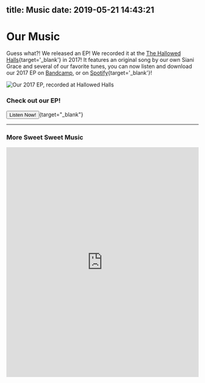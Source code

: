 title: Music
date: 2019-05-21 14:43:21
---
# Our Music
 
Guess what?! We released an EP! We recorded it at the [The Hallowed Halls](https://www.facebook.com/thehallowedhalls){target='_blank'} in 2017! It features an original song by our own Siani Grace and several of our favorite tunes, you can now listen and download our 2017 EP on [Bandcamp](https://b-sidebookclub.bandcamp.com/releases), or on [Spotify](https://open.spotify.com/album/5HMXIjUCidf4umDJxxmewX?si=QUrjXbNvRGSHpwCStvr0eA){target='_blank'}!

![Our 2017 EP, recorded at Hallowed Halls](/img/BSideBookClub2017EP.jpg)

### Check out our EP!

[<button class="z-depth-2 btn">Listen Now!</button>](https://b-sidebookclub.bandcamp.com/releases){target="_blank"}


<hr>

### More Sweet Sweet Music
  <iframe width="100%" height="600" scrolling="no" frameborder="no" src="https://w.soundcloud.com/player/?url=https%3A//api.soundcloud.com/users/268221752&amp;auto_play=false&amp;hide_related=false&amp;show_comments=true&amp;show_user=true&amp;show_reposts=true&amp;visual=true">
  </iframe>